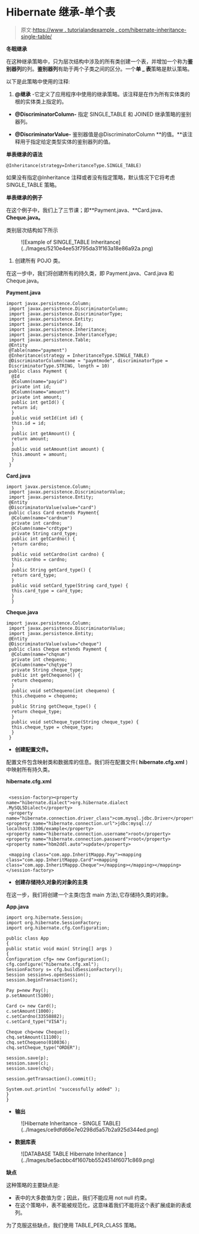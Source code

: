 # Hibernate 继承-单个表

> 原文:[https://www . tutorialandexample . com/hibernate-inheritance-single-table/](https://www.tutorialandexample.com/hibernate-inheritance-single-table/)

**冬眠继承**

在这种继承策略中，只为层次结构中涉及的所有类创建一个表，并增加一个称为**鉴别器列**的列。**鉴别器列**有助于两个子类之间的区分。一个**单 _ 表**策略是默认策略。

以下是此策略中使用的注释:

1.  **@继承** -它定义了应用程序中使用的继承策略。该注释是在作为所有实体类的根的实体类上指定的。

*   **@DiscriminatorColumn-** 指定 SINGLE_TABLE 和 JOINED 继承策略的鉴别器列。

*   **@DiscriminatorValue-** 鉴别器值是@DiscriminatorColumn **的值。**该注释用于指定给定类型实体的鉴别器列的值。

**单表继承的语法**

```
@Inheritance(strategy=InheritanceType.SINGLE_TABLE)
```

如果没有指定@Inheritance 注释或者没有指定策略，默认情况下它将考虑 SINGLE_TABLE 策略。

**单表继承的例子**

在这个例子中，我们上了三节课；即**Payment.java、**Card.java、**Cheque.java。**

类别层次结构如下所示

<figure class="aligncenter">![Example of SINGLE_TABLE Inheritance](../Images/5210e4ee53f795da31f163a18e86a92a.png)</figure>

1.  创建所有 POJO 类。

在这一步中，我们将创建所有的持久类，即 Payment.java、Card.java 和 Cheque.java。

**Payment.java**

```
import javax.persistence.Column;
 import javax.persistence.DiscriminatorColumn;
 import javax.persistence.DiscriminatorType;
 import javax.persistence.Entity;
 import javax.persistence.Id;
 import javax.persistence.Inheritance;
 import javax.persistence.InheritanceType;
 import javax.persistence.Table;
 @Entity
 @Table(name="payment")
 @Inheritance(strategy = InheritanceType.SINGLE_TABLE)
 @DiscriminatorColumn(name = "paymtmode", discriminatorType =
 DiscriminatorType.STRING, length = 10)
 public class Payment {
  @Id
  @Column(name="payid")
  private int id;
  @Column(name="amount")
  private int amount;
  public int getId() {
  return id;
  }
  public void setId(int id) {
  this.id = id;
  }
  public int getAmount() {
  return amount;
  }
  public void setAmount(int amount) {
  this.amount = amount;
  }
 } 
```

**Card.java**

```
import javax.persistence.Column;
 import javax.persistence.DiscriminatorValue;
 import javax.persistence.Entity;
 @Entity
 @DiscriminatorValue(value="card")
 public class Card extends Payment{
  @Column(name="cardnum")
  private int cardno;
  @Column(name="crdtype")
  private String card_type;
  public int getCardno() {
  return cardno;
  }
  public void setCardno(int cardno) {
  this.cardno = cardno;
  }
  public String getCard_type() {
  return card_type;
  }
  public void setCard_type(String card_type) {
  this.card_type = card_type;
  }
  } 
```

**Cheque.java**

```
import javax.persistence.Column;
 import javax.persistence.DiscriminatorValue;
 import javax.persistence.Entity;
 @Entity
 @DiscriminatorValue(value="cheque")
 public class Cheque extends Payment {
  @Column(name="chqnum")
  private int chequeno;
  @Column(name="chqtype")
  private String cheque_type;
  public int getChequeno() {
  return chequeno;
  }
  public void setChequeno(int chequeno) {
  this.chequeno = chequeno;
  }
  public String getCheque_type() {
  return cheque_type;
  }
  public void setCheque_type(String cheque_type) {
  this.cheque_type = cheque_type;
  } 
 } 
```

*   **创建配置文件。**

配置文件包含映射类和数据库的信息。我们将在配置文件( **hibernate.cfg.xml** )中映射所有持久类。

**hibernate.cfg.xml**

```

 <session-factory><property name="hibernate.dialect">org.hibernate.dialect
.MySQL5Dialect</property>
 <property name="hibernate.connection.driver_class">com.mysql.jdbc.Driver</property>
<property name="hibernate.connection.url">jdbc:mysql://
localhost:3306/example</property>
<property name="hibernate.connection.username">root</property>
<property name="hibernate.connection.password">root</property>
<property name="hbm2ddl.auto">update</property>    

 <mapping class="com.app.InheritMappp.Pay"><mapping class="com.app.InheritMappp.Card"><mapping class="com.app.InheritMappp.Cheque"></mapping></mapping></mapping></session-factory> 

```

*   **创建存储持久对象的对象的主类**

在这一步，我们将创建一个主类(包含 main 方法),它存储持久类的对象。

**App.java**

```
import org.hibernate.Session;
import org.hibernate.SessionFactory;
import org.hibernate.cfg.Configuration;

public class App 
{
public static void main( String[] args )
{
Configuration cfg= new Configuration();
cfg.configure("hibernate.cfg.xml");
SessionFactory s= cfg.buildSessionFactory();
Session session=s.openSession();
session.beginTransaction();

Pay p=new Pay();
p.setAmount(5100);

Card c= new Card();
c.setAmount(1000);
c.setCardno(33558882);
c.setCard_type("VISA");

Cheque chq=new Cheque();
chq.setAmount(11100);
chq.setChequeno(010036);
chq.setCheque_type("ORDER");

session.save(p);
session.save(c);
session.save(chq);

session.getTransaction().commit();

System.out.println( "successfully added" );
}  
} 
```

*   **输出**

<figure class="aligncenter">![Hibernate Inheritance - SINGLE TABLE](../Images/ce9dfd66e7e0298d5a57b2a925d344ed.png)</figure>

*   **数据库表**

<figure class="aligncenter">![DATABASE TABLE Hibernate Inheritance ](../Images/be5acbbc4f1607bb5524514f6071c869.png)</figure>

**缺点**

这种策略的主要缺点是:

*   表中的大多数值为空；因此，我们不能应用 not null 约束。
*   在这个策略中，表不能被规范化，这意味着我们不能将这个表扩展成新的表或列。

为了克服这些缺点，我们使用 TABLE_PER_CLASS 策略。